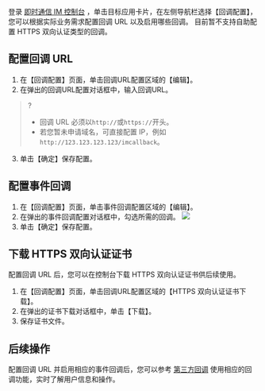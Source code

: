 登录 [即时通信 IM 控制台](https://console.cloud.tencent.com/im) ，单击目标应用卡片，在左侧导航栏选择【回调配置】，您可以根据实际业务需求配置回调 URL 以及启用哪些回调。
目前暂不支持自助配置 HTTPS 双向认证类型的回调。

## 配置回调 URL

1. 在【回调配置】页面，单击回调URL配置区域的【编辑】。
2. 在弹出的回调URL配置对话框中，输入回调URL。
 >?
 >- 回调 URL 必须以`http://`或`https://`开头。
 >- 若您暂未申请域名，可直接配置 IP，例如`http://123.123.123.123/imcallback`。
 >
3. 单击【确定】保存配置。

## 配置事件回调
1. 在【回调配置】页面，单击事件回调配置区域的【编辑】。
2. 在弹出的事件回调配置对话框中，勾选所需的回调。
 ![](https://main.qcloudimg.com/raw/aeaa08f9aa11578ee0e4c7778fb32cc7.png)
3. 单击【确定】保存配置。

## 下载 HTTPS 双向认证证书
配置回调 URL 后，您可以在控制台下载 HTTPS 双向认证证书供后续使用。

1. 在【回调配置】页面，单击回调URL配置区域的【HTTPS 双向认证证书下载】。
2. 在弹出的证书下载对话框中，单击【下载】。
3. 保存证书文件。


## 后续操作
配置回调 URL 并启用相应的事件回调后，您可以参考 [第三方回调](https://cloud.tencent.com/document/product/269/1522) 使用相应的回调功能，实时了解用户信息和操作。
